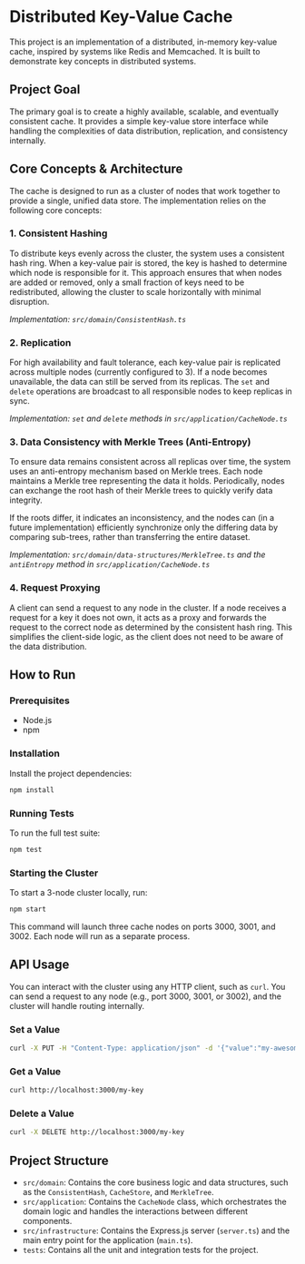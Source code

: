 # Distributed Key-Value Cache

This project is an implementation of a distributed, in-memory key-value cache, inspired by systems like Redis and Memcached. It is built to demonstrate key concepts in distributed systems.

## Project Goal

The primary goal is to create a highly available, scalable, and eventually consistent cache. It provides a simple key-value store interface while handling the complexities of data distribution, replication, and consistency internally.

## Core Concepts & Architecture

The cache is designed to run as a cluster of nodes that work together to provide a single, unified data store. The implementation relies on the following core concepts:

### 1. Consistent Hashing

To distribute keys evenly across the cluster, the system uses a consistent hash ring. When a key-value pair is stored, the key is hashed to determine which node is responsible for it. This approach ensures that when nodes are added or removed, only a small fraction of keys need to be redistributed, allowing the cluster to scale horizontally with minimal disruption.

*Implementation: `src/domain/ConsistentHash.ts`*

### 2. Replication

For high availability and fault tolerance, each key-value pair is replicated across multiple nodes (currently configured to 3). If a node becomes unavailable, the data can still be served from its replicas. The `set` and `delete` operations are broadcast to all responsible nodes to keep replicas in sync.

*Implementation: `set` and `delete` methods in `src/application/CacheNode.ts`*

### 3. Data Consistency with Merkle Trees (Anti-Entropy)

To ensure data remains consistent across all replicas over time, the system uses an anti-entropy mechanism based on Merkle trees. Each node maintains a Merkle tree representing the data it holds. Periodically, nodes can exchange the root hash of their Merkle trees to quickly verify data integrity.

If the roots differ, it indicates an inconsistency, and the nodes can (in a future implementation) efficiently synchronize only the differing data by comparing sub-trees, rather than transferring the entire dataset.

*Implementation: `src/domain/data-structures/MerkleTree.ts` and the `antiEntropy` method in `src/application/CacheNode.ts`*

### 4. Request Proxying

A client can send a request to any node in the cluster. If a node receives a request for a key it does not own, it acts as a proxy and forwards the request to the correct node as determined by the consistent hash ring. This simplifies the client-side logic, as the client does not need to be aware of the data distribution.

## How to Run

### Prerequisites
- Node.js
- npm

### Installation

Install the project dependencies:
```bash
npm install
```

### Running Tests

To run the full test suite:
```bash
npm test
```

### Starting the Cluster

To start a 3-node cluster locally, run:
```bash
npm start
```
This command will launch three cache nodes on ports 3000, 3001, and 3002. Each node will run as a separate process.

## API Usage

You can interact with the cluster using any HTTP client, such as `curl`. You can send a request to any node (e.g., port 3000, 3001, or 3002), and the cluster will handle routing internally.

### Set a Value

```bash
curl -X PUT -H "Content-Type: application/json" -d '{"value":"my-awesome-value"}' http://localhost:3000/my-key
```

### Get a Value

```bash
curl http://localhost:3000/my-key
```

### Delete a Value

```bash
curl -X DELETE http://localhost:3000/my-key
```

## Project Structure

- `src/domain`: Contains the core business logic and data structures, such as the `ConsistentHash`, `CacheStore`, and `MerkleTree`.
- `src/application`: Contains the `CacheNode` class, which orchestrates the domain logic and handles the interactions between different components.
- `src/infrastructure`: Contains the Express.js server (`server.ts`) and the main entry point for the application (`main.ts`).
- `tests`: Contains all the unit and integration tests for the project.